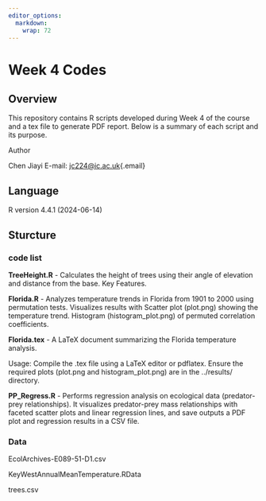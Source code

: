 ```yaml
---
editor_options: 
  markdown: 
    wrap: 72
---
```


# Week 4 Codes

## Overview

This repository contains R scripts developed during Week 4 of the course
and a tex file to generate PDF report. Below is a summary of each script
and its purpose.

Author

Chen Jiayi E-mail: [jc224\@ic.ac.uk](mailto:jc224@ic.ac.uk){.email}

## Language

R version 4.4.1 (2024-06-14)

## Sturcture 

### code list 

**TreeHeight.R** - Calculates the height of trees using their angle of
elevation and distance from the base. Key Features.

**Florida.R** - Analyzes temperature trends in Florida from 1901 to 2000
using permutation tests. Visualizes results with Scatter plot (plot.png)
showing the temperature trend. Histogram (histogram_plot.png) of
permuted correlation coefficients.

**Florida.tex** - A LaTeX document summarizing the Florida temperature
analysis.

Usage: Compile the .tex file using a LaTeX editor or pdflatex. Ensure
the required plots (plot.png and histogram_plot.png) are in the
../results/ directory.

**PP_Regress.R** - Performs regression analysis on ecological data
(predator-prey relationships). It visualizes predator-prey mass
relationships with faceted scatter plots and linear regression lines,
and save outputs a PDF plot and regression results in a CSV file.

### Data

EcolArchives-E089-51-D1.csv

KeyWestAnnualMeanTemperature.RData

trees.csv
